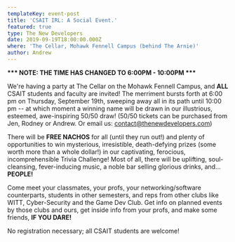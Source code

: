 ```yaml
---
templateKey: event-post
title: 'CSAIT IRL: A Social Event.'
featured: true
type: The New Developers
date: 2019-09-19T18:00:00.000Z
where: 'The Cellar, Mohawk Fennell Campus (behind The Arnie)'
author: Andrew
---
```

**\*\*\* NOTE: THE TIME HAS CHANGED TO 6:00PM - 10:00PM \*\*\***

We're having a party at The Cellar on the Mohawk Fennell Campus, and **ALL** CSAIT students and faculty are invited! The merriment bursts forth at 6:00 pm on Thursday, September 19th, sweeping away all in its path until 10:00 pm -- at which moment a winning name will be drawn in our illustrious, esteemed, awe-inspiring 50/50 draw! (50/50 tickets can be purchased from Jen, Rodney or Andrew. Or email us: contact@thenewdevelopers.com)

There will be **FREE NACHOS** for all (until they run out!) and plenty of opportunities to win mysterious, irresistible, death-defying prizes (some worth more than a whole dollar!) in our captivating, ferocious, incomprehensible Trivia Challenge! Most of all, there will be uplifting, soul-cleansing, fever-inducing music, a noble bar selling glorious drinks, and... **PEOPLE!**

Come meet your classmates, your profs, your networking/software counterparts, students in other semesters, and reps from other clubs like WITT, Cyber-Security and the Game Dev Club. Get info on planned events by those clubs and ours, get inside info from your profs, and make some friends, **IF YOU DARE!**

No registration necessary; all CSAIT students are welcome!
